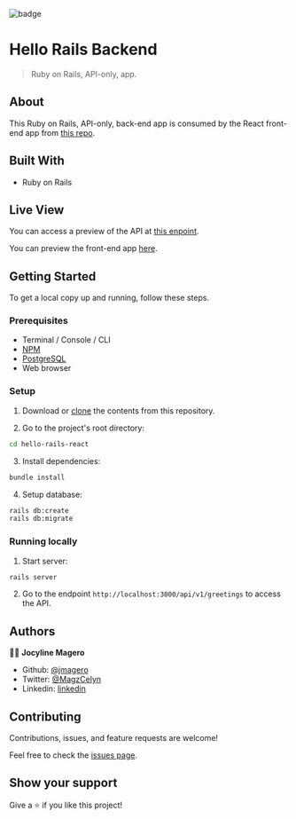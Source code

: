 ![badge](https://img.shields.io/badge/Microverse-blueviolet)

# Hello Rails Backend

> Ruby on Rails, API-only, app.

## About

This Ruby on Rails, API-only, back-end app is consumed by the React front-end app from [this repo](https://github.com/Jmagero/hello-react-front-end).

## Built With

- Ruby on Rails

## Live View

You can access a preview of the API at [this enpoint](https://shielded-waters-51364.herokuapp.com/api/v1/random-greeting).

You can preview the front-end app [here](https://goofy-wright-403bb0.netlify.app/).

## Getting Started

To get a local copy up and running, follow these steps.

### Prerequisites

- Terminal / Console / CLI
- [NPM](https://docs.npmjs.com/downloading-and-installing-node-js-and-npm)
- [PostgreSQL](https://www.postgresql.org/download/)
- Web browser

### Setup

1. Download or [clone](https://docs.github.com/en/repositories/creating-and-managing-repositories/cloning-a-repository#cloning-a-repository) the contents from this repository.
  
2. Go to the project's root directory:
``` bash
cd hello-rails-react
```
3. Install dependencies:
``` bash
bundle install
```
4. Setup database:
``` bash
rails db:create
rails db:migrate
```

### Running locally

1. Start server:

``` bash
rails server
```

2. Go to the endpoint `http://localhost:3000/api/v1/greetings` to access the API.

## Authors

👨‍💻 **Jocyline Magero**

- Github: [@jmagero](https://github.com/Jmagero)
- Twitter: [@MagzCelyn](https://twitter.com/MagzCelyn)
- Linkedin: [linkedin](https://linkedin.com/linkedinhandle)

## Contributing

Contributions, issues, and feature requests are welcome!

Feel free to check the [issues page](../../issues/).

## Show your support

Give a ⭐️ if you like this project!